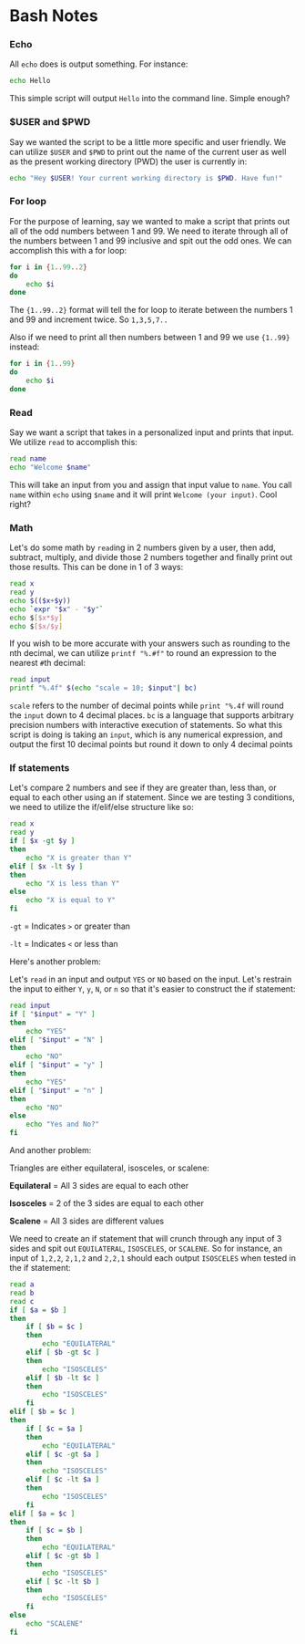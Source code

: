 # Bash Notes

### Echo
All `echo` does is output something. For instance:

```BASH
echo Hello
```

This simple script will output `Hello` into the command line. Simple enough?

### $USER and $PWD
Say we wanted the script to be a little more specific and user friendly. We can utilize `$USER` and `$PWD` to print out the name of the current user as well as the present working directory (PWD) the user is currently in:

```BASH
echo "Hey $USER! Your current working directory is $PWD. Have fun!"
```

### For loop
For the purpose of learning, say we wanted to make a script that prints out all of the odd numbers between 1 and 99. We need to iterate through all of the numbers between 1 and 99 inclusive and spit out the odd ones. We can accomplish this with a for loop:

```BASH
for i in {1..99..2}
do
	echo $i
done
```

The `{1..99..2}` format will tell the for loop to iterate between the numbers 1 and 99 and increment twice. So `1,3,5,7..`

Also if we need to print all then numbers between 1 and 99 we use `{1..99}` instead:

```BASH
for i in {1..99}
do
	echo $i
done
```

### Read
Say we want a script that takes in a personalized input and prints that input. We utilize `read` to accomplish this:

```BASH
read name
echo "Welcome $name"
```

This will take an input from you and assign that input value to `name`. You call `name` within `echo` using `$name` and it will print `Welcome (your input)`. Cool right?

### Math
Let's do some math by `read`ing in 2 numbers given by a user, then add, subtract, multiply, and divide those 2 numbers together and finally print out those results. This can be done in 1 of 3 ways:

```BASH
read x
read y
echo $(($x+$y))
echo `expr "$x" - "$y"`
echo $[$x*$y]
echo $[$x/$y]
```

If you wish to be more accurate with your answers such as rounding to the nth decimal, we can utilize `printf "%.#f"` to round an expression to the nearest `#`th decimal:

```BASH
read input
printf "%.4f" $(echo "scale = 10; $input"| bc)
```

`scale` refers to the number of decimal points while `print "%.4f` will round the `input` down to 4 decimal places. `bc` is a language that supports arbitrary precision numbers with interactive execution of statements. So what this script is doing is taking an `input`, which is any numerical expression, and output the first 10 decimal points but round it down to only 4 decimal points

### If statements
Let's compare 2 numbers and see if they are greater than, less than, or equal to each other using an if statement. Since we are testing 3 conditions, we need to utilize the if/elif/else structure like so:

```BASH
read x
read y
if [ $x -gt $y ]
then
	echo "X is greater than Y"
elif [ $x -lt $y ]
then
	echo "X is less than Y"
else
	echo "X is equal to Y"
fi
```

`-gt` = Indicates `>` or greater than

`-lt` = Indicates `<` or less than

Here's another problem:

Let's `read` in an input and output `YES` or `NO` based on the input. Let's restrain the input to either `Y`, `y`, `N`, or `n` so that it's easier to construct the if statement:

```BASH
read input
if [ "$input" = "Y" ]
then
	echo "YES"
elif [ "$input" = "N" ]
then
	echo "NO"
elif [ "$input" = "y" ]
then
	echo "YES"
elif [ "$input" = "n" ]
then
	echo "NO"
else
	echo "Yes and No?"
fi
```

And another problem:

Triangles are either equilateral, isosceles, or scalene:

**Equilateral** = All 3 sides are equal to each other

**Isosceles** = 2 of the 3 sides are equal to each other

**Scalene** = All 3 sides are different values

We need to create an if statement that will crunch through any input of 3 sides and spit out `EQUILATERAL`, `ISOSCELES`, or `SCALENE`. So for instance, an input of `1,2,2`, `2,1,2` and `2,2,1` should each output `ISOSCELES` when tested in the if statement:

```BASH
read a
read b
read c
if [ $a = $b ]
then
	if [ $b = $c ]
	then
		echo "EQUILATERAL"
	elif [ $b -gt $c ]
	then
		echo "ISOSCELES"
	elif [ $b -lt $c ]
	then
		echo "ISOSCELES"
	fi
elif [ $b = $c ]
then
	if [ $c = $a ]
	then
		echo "EQUILATERAL"
	elif [ $c -gt $a ]
	then
		echo "ISOSCELES"
	elif [ $c -lt $a ]
	then
		echo "ISOSCELES"
	fi
elif [ $a = $c ]
then
	if [ $c = $b ]
	then
		echo "EQUILATERAL"
	elif [ $c -gt $b ]
	then
		echo "ISOSCELES"
	elif [ $c -lt $b ]
	then
		echo "ISOSCELES"
	fi
else
	echo "SCALENE"
fi
```
